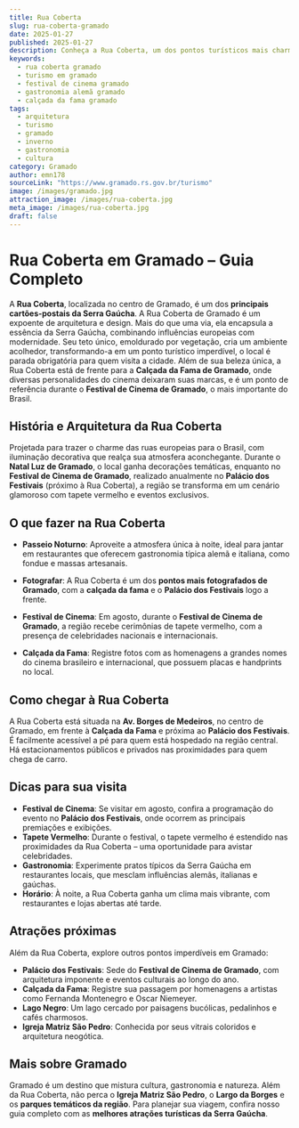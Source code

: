 ```yaml
---
title: Rua Coberta
slug: rua-coberta-gramado
date: 2025-01-27
published: 2025-01-27
description: Conheça a Rua Coberta, um dos pontos turísticos mais charmosos de Gramado.
keywords:
  - rua coberta gramado
  - turismo em gramado
  - festival de cinema gramado
  - gastronomia alemã gramado
  - calçada da fama gramado
tags:
  - arquitetura
  - turismo
  - gramado
  - inverno
  - gastronomia
  - cultura
category: Gramado
author: emn178
sourceLink: "https://www.gramado.rs.gov.br/turismo"
image: /images/gramado.jpg
attraction_image: /images/rua-coberta.jpg
meta_image: /images/rua-coberta.jpg
draft: false
---
```


# Rua Coberta em Gramado – Guia Completo

A **Rua Coberta**, localizada no centro de Gramado, é um dos **principais cartões-postais da Serra Gaúcha**. A Rua Coberta de Gramado é um expoente de arquitetura e design. Mais do que uma via, ela encapsula a essência da Serra Gaúcha, combinando influências europeias com modernidade. Seu teto único, emoldurado por vegetação, cria um ambiente acolhedor, transformando-a em um ponto turístico imperdível, o local é parada obrigatória para quem visita a cidade. Além de sua beleza única, a Rua Coberta está de frente para a **Calçada da Fama de Gramado**, onde diversas personalidades do cinema deixaram suas marcas, e é um ponto de referência durante o **Festival de Cinema de Gramado**, o mais importante do Brasil.

## História e Arquitetura da Rua Coberta

Projetada para trazer o charme das ruas europeias para o Brasil, com iluminação decorativa que realça sua atmosfera aconchegante. Durante o **Natal Luz de Gramado**, o local ganha decorações temáticas, enquanto no **Festival de Cinema de Gramado**, realizado anualmente no **Palácio dos Festivais** (próximo à Rua Coberta), a região se transforma em um cenário glamoroso com tapete vermelho e eventos exclusivos.

## O que fazer na Rua Coberta

- **Passeio Noturno**: Aproveite a atmosfera única à noite, ideal para jantar em restaurantes que oferecem gastronomia típica alemã e italiana, como fondue e massas artesanais.

- **Fotografar**: A Rua Coberta é um dos **pontos mais fotografados de Gramado**, com a **calçada da fama** e o **Palácio dos Festivais** logo a frente.

- **Festival de Cinema**: Em agosto, durante o **Festival de Cinema de Gramado**, a região recebe cerimônias de tapete vermelho, com a presença de celebridades nacionais e internacionais.

- **Calçada da Fama**: Registre fotos com as homenagens a grandes nomes do cinema brasileiro e internacional, que possuem placas e handprints no local.

## Como chegar à Rua Coberta

A Rua Coberta está situada na **Av. Borges de Medeiros**, no centro de Gramado, em frente à **Calçada da Fama** e próxima ao **Palácio dos Festivais**. É facilmente acessível a pé para quem está hospedado na região central. Há estacionamentos públicos e privados nas proximidades para quem chega de carro.

## Dicas para sua visita

- **Festival de Cinema**: Se visitar em agosto, confira a programação do evento no **Palácio dos Festivais**, onde ocorrem as principais premiações e exibições.
- **Tapete Vermelho**: Durante o festival, o tapete vermelho é estendido nas proximidades da Rua Coberta – uma oportunidade para avistar celebridades.
- **Gastronomia**: Experimente pratos típicos da Serra Gaúcha em restaurantes locais, que mesclam influências alemãs, italianas e gaúchas.
- **Horário**: À noite, a Rua Coberta ganha um clima mais vibrante, com restaurantes e lojas abertas até tarde.

## Atrações próximas

Além da Rua Coberta, explore outros pontos imperdíveis em Gramado:

- **Palácio dos Festivais**: Sede do **Festival de Cinema de Gramado**, com arquitetura imponente e eventos culturais ao longo do ano.
- **Calçada da Fama**: Registre sua passagem por homenagens a artistas como Fernanda Montenegro e Oscar Niemeyer.
- **Lago Negro**: Um lago cercado por paisagens bucólicas, pedalinhos e cafés charmosos.
- **Igreja Matriz São Pedro**: Conhecida por seus vitrais coloridos e arquitetura neogótica.

## Mais sobre Gramado

Gramado é um destino que mistura cultura, gastronomia e natureza. Além da Rua Coberta, não perca o **Igreja Matriz São Pedro**, o **Largo da Borges** e os **parques temáticos da região**. Para planejar sua viagem, confira nosso guia completo com as **melhores atrações turísticas da Serra Gaúcha**.
